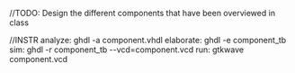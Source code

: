 //TODO:
Design the different components that have been overviewed in class

//INSTR
analyze: ghdl -a component.vhdl
elaborate: ghdl -e component_tb
sim: ghdl -r component_tb --vcd=component.vcd
run: gtkwave component.vcd
